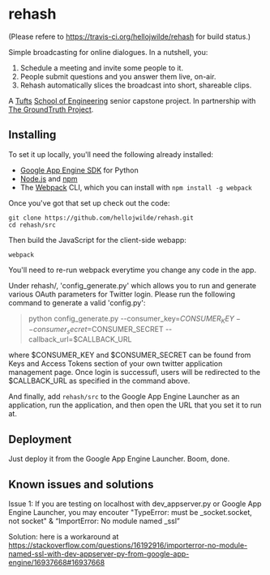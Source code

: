# rehash
(Please refere to https://travis-ci.org/hellojwilde/rehash for build status.)

Simple broadcasting for online dialogues. In a nutshell, you:

1. Schedule a meeting and invite some people to it.
2. People submit questions and you answer them live, on-air.
3. Rehash automatically slices the broadcast into short, shareable clips.

A [Tufts](http://www.tufts.edu/) [School of Engineering](http://engineering.tufts.edu/) senior capstone project. In partnership with [The GroundTruth Project](http://thegroundtruthproject.org/).



## Installing

To set it up locally, you'll need the following already installed:

- [Google App Engine SDK](https://cloud.google.com/appengine/downloads) for Python
- [Node.js](https://nodejs.org/) and [npm](https://www.npmjs.com/)
- The [Webpack](http://webpack.github.io) CLI, which you can install with `npm install -g webpack`

Once you've got that set up check out the code:

    git clone https://github.com/hellojwilde/rehash.git
    cd rehash/src
  
Then build the JavaScript for the client-side webapp:

    webpack
  
You'll need to re-run webpack everytime you change any code in the app.
  
Under rehash/, 'config_generate.py' which allows you to run and generate various OAuth parameters for Twitter login. Please run the following command to generate a valid 'config.py':

> python config_generate.py --consumer_key=$CONSUMER_KEY --consumer_secret=$CONSUMER_SECRET --callback_url=$CALLBACK_URL

where $CONSUMER_KEY and $CONSUMER_SECRET can be found from Keys and Access Tokens section of your own twitter application management page. Once login is successufl, users will be redirected to the $CALLBACK_URL as specified in the command above. 

And finally, add `rehash/src` to the Google App Engine Launcher as an application, run the application, and then open the URL that you set it to run at.



## Deployment

Just deploy it from the Google App Engine Launcher. Boom, done.
  


## Known issues and solutions

Issue 1: If you are testing on localhost with dev_appserver.py or Google App Engine Launcher, you may encouter "TypeError: must be _socket.socket, not socket" & “ImportError: No module named _ssl”

Solution: here is a workaround at https://stackoverflow.com/questions/16192916/importerror-no-module-named-ssl-with-dev-appserver-py-from-google-app-engine/16937668#16937668

